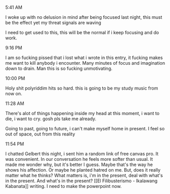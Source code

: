 5:41 AM

I woke up with no delusion in mind after being focused last night, this must be the effect yet my threat signals are waving

I need to get used to this, this will be the normal if i keep focusing and do work.


9:16 PM

I am so fucking pissed that i lost what i wrote in this entry, it fucking makes me want to kill anybody i encounter. Many minutes of focus and imagination down to drain. Man this is so fucking unmotivating.

10:00 PM

Holy shit polyriddim hits so hard. this is going to be my study music from now on.

11:28 AM

There's alot of things happening inside my head at this moment, i want to die, i want to cry. gosh pls take me already.

Going to past, going to future, i can't  make myself home in present. I feel so out of space, out from this reality

11:54 PM

I chatted Gelbert this night, i sent him a random link of free canvas pro. It was convenient. In our conversation he feels more softer than usual. It made me wonder why, but it's better I guess. Maybe that's the way he shows his affection. Or maybe he planted hatred on me. But, does it really matter what he thinks? What matters is, i'm in the present, deal with what's in the present. And what's in the present? [[El Filibusterismo - Ikalawang Kabanata]] writing. I need to make the powerpoint now.